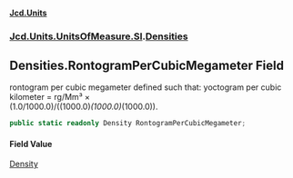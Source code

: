 #### [Jcd.Units](index.md 'index')
### [Jcd.Units.UnitsOfMeasure.SI](Jcd.Units.UnitsOfMeasure.SI.md 'Jcd.Units.UnitsOfMeasure.SI').[Densities](Densities.md 'Jcd.Units.UnitsOfMeasure.SI.Densities')

## Densities.RontogramPerCubicMegameter Field

rontogram per cubic megameter defined such that: yoctogram per cubic kilometer = rg/Mm³ ×  
(1.0/1000.0)/((1000.0)*(1000.0)*(1000.0)).

```csharp
public static readonly Density RontogramPerCubicMegameter;
```

#### Field Value
[Density](Density.md 'Jcd.Units.UnitTypes.Density')
